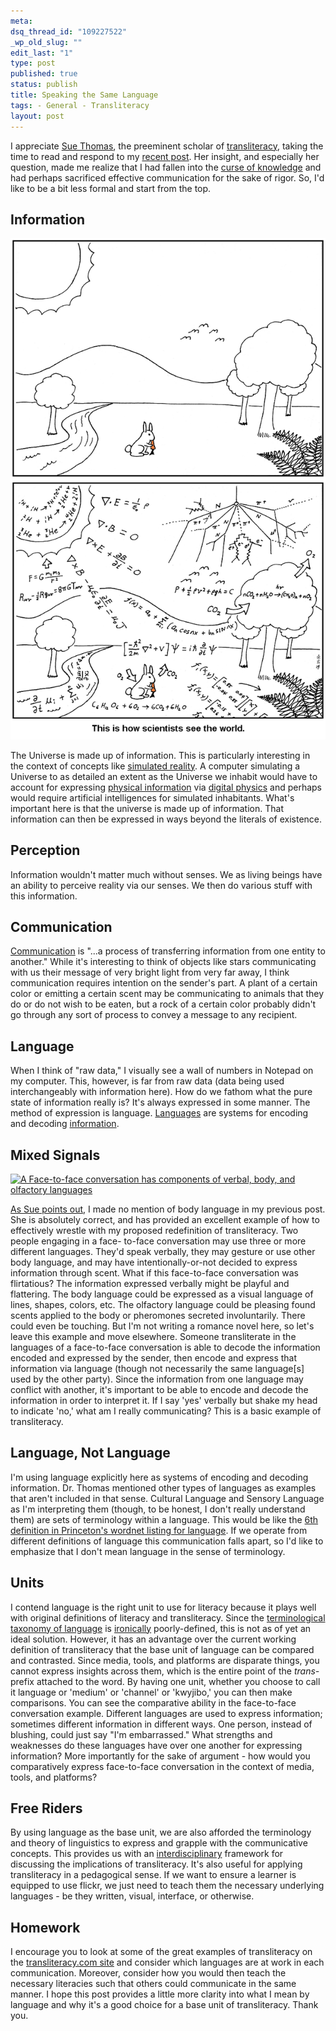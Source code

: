 ```yaml
--- 
meta: 
dsq_thread_id: "109227522" 
_wp_old_slug: ""
edit_last: "1" 
type: post 
published: true 
status: publish 
title: Speaking the Same Language 
tags: - General - Transliteracy 
layout: post 
--- 
```


I appreciate [Sue Thomas](http://travelsinvirtuality.typepad.com/suethomas/), the preeminent scholar of [transliteracy](http://nlabnetworks.typepad.com/transliteracy/), taking the time to read and respond to my [recent post](http://hawidu.com/2010/05/31/on-transliteracy/). Her insight, and especially her question, made me realize that I had fallen into the [curse of knowledge](http://37signals.com/svn/posts/213-the-curse-of-knowledge) and had perhaps sacrificed effective communication for the sake of rigor. So, I'd like to be a bit less formal and start from the top. 

## Information

[![](/images/all_i_see_are_equations.png)](http://abstrusegoose.com/275)

The Universe is made up of information. This is particularly interesting in the context of concepts like [simulated reality](http://en.wikipedia.org/wiki/Simulated_reality). A computer simulating a Universe to as detailed an extent as the Universe we inhabit would have to account for expressing [physical information](http://en.wikipedia.org/wiki/Physical_information) via [digital physics](http://en.wikipedia.org/wiki/Digital_physics) and perhaps would require artificial intelligences for simulated inhabitants. What's important here is that the universe is made up of information. That information can then be expressed in ways beyond the literals of existence.

## Perception

Information wouldn't matter much without senses. We as living beings have an ability to perceive reality via our senses. We then do various stuff with this information.

## Communication

[Communication](http://en.wikipedia.org/wiki/Communication) is "...a process of transferring information from one entity to another." While it's interesting to think of objects like stars communicating with us their message of very bright light from very far away, I think communication requires intention on the sender's part. A plant of a certain color or emitting a certain scent may be communicating to animals that they do or do not wish to be eaten, but a rock of a certain color probably didn't go through any sort of process to convey a message to any recipient.

## Language

When I think of "raw data," I visually see a wall of numbers in Notepad on my computer. This, however, is far from raw data (data being used interchangeably with information here). How do we fathom what the pure state of information really is? It's always expressed in some manner. The method of expression is language. [Languages](http://en.wikipedia.org/wiki/Language) are systems for encoding and decoding [information](http://en.wikipedia.org/wiki/Information).

## Mixed Signals

[![A Face-to-face conversation has components of verbal, body, and olfactory
languages](/images/languages-of-a-conversation.jpg)](/images/languages-of-a-conversation.jpg)

[As Sue points out](http://hawidu.com/2010/05/31/on-transliteracy/#dsq-comment-57325439), I made no mention of body language in my previous post. She is absolutely correct, and has provided an excellent example of how to effectively wrestle with my proposed redefinition of transliteracy. Two people engaging in a face- to-face conversation may use three or more different languages. They'd speak verbally, they may gesture or use other body language, and may have intentionally-or-not decided to express information through scent. What if this face-to-face conversation was flirtatious? The information expressed verbally might be playful and flattering. The body language could be expressed as a visual language of lines, shapes, colors, etc. The olfactory language could be pleasing found scents applied to the body or pheromones secreted involuntarily. There could even be touching. But I'm not writing a romance novel here, so let's leave this example and move elsewhere. Someone transliterate in the languages of a face-to-face conversation is able to decode the information encoded and expressed by the sender, then encode and express that information via language (though not necessarily the same language[s] used by the other party). Since the information from one language may conflict with another, it's important to be able to encode and decode the information in order to interpret it. If I say 'yes' verbally but shake my head to indicate 'no,' what am I really communicating? This is a basic example of transliteracy.

## Language, Not Language

I'm using language explicitly here as systems of encoding and decoding information. Dr. Thomas mentioned other types of languages as examples that aren't included in that sense. Cultural Language and Sensory Language as I'm interpreting them (though, to be honest, I don't really understand them) are sets of terminology within a language. This would be like the [6th definition in Princeton's wordnet listing for language](http://wordnetweb.princeton.edu/perl/webwn?s=language). If we operate from different definitions of language this communication falls apart, so I'd like to emphasize that I don't mean language in the sense of terminology.

## Units

I contend language is the right unit to use for literacy because it plays well with original definitions of literacy and transliteracy. Since the [terminological taxonomy of language](http://en.wikipedia.org/wiki/Language_family) is [ironically](http://theoatmeal.com/comics/irony) poorly-defined, this is not as of yet an ideal solution. However, it has an advantage over the current working definition of transliteracy that the base unit of language can be compared and contrasted. Since media, tools, and platforms are disparate things, you cannot express insights across them, which is the entire point of the _trans-_ prefix attached to the word. By having one unit, whether you choose to call it language or 'medium' or 'channel' or 'kwyjibo,' you can then make comparisons. You can see the comparative ability in the face-to-face conversation example. Different languages are used to express information; sometimes different information in different ways. One person, instead of blushing, could just say "I'm embarrassed." What strengths and weaknesses do these languages have over one another for expressing information? More importantly for the sake of argument - how would you comparatively express face-to-face conversation in the context of media, tools, and platforms?

## Free Riders

By using language as the base unit, we are also afforded the terminology and theory of linguistics to express and grapple with the communicative concepts. This provides us with an [interdisciplinary](http://xkcd.com/755/) framework for discussing the implications of transliteracy. It's also useful for applying transliteracy in a pedagogical sense. If we want to ensure a learner is equipped to use flickr, we just need to teach them the necessary underlying languages - be they written, visual, interface, or otherwise.

## Homework

I encourage you to look at some of the great examples of transliteracy on the [transliteracy.com site](http://nlabnetworks.typepad.com/transliteracy/) and consider which languages are at work in each communication. Moreover, consider how you would then teach the necessary literacies such that others could communicate in the same manner. I hope this post provides a little more clarity into what I mean by language and why it's a good choice for a base unit of transliteracy. Thank you.